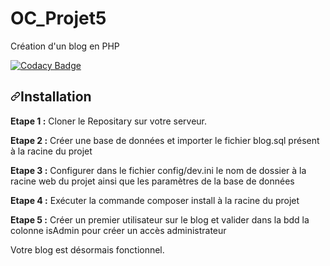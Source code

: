 # OC_Projet5
Création d'un blog en PHP

[![Codacy Badge](https://app.codacy.com/project/badge/Grade/f04d7a30660d441f910d449169b96d11)](https://www.codacy.com/manual/Gregory2911/OC_Projet5/dashboard?utm_source=github.com&amp;utm_medium=referral&amp;utm_content=Gregory2911/OC_Projet5&amp;utm_campaign=Badge_Grade)

<h2><a id="user-content-installation" class="anchor" aria-hidden="true" href="#installation"><svg class="octicon octicon-link" viewBox="0 0 16 16" version="1.1" width="16" height="16" aria-hidden="true"><path fill-rule="evenodd" d="M7.775 3.275a.75.75 0 001.06 1.06l1.25-1.25a2 2 0 112.83 2.83l-2.5 2.5a2 2 0 01-2.83 0 .75.75 0 00-1.06 1.06 3.5 3.5 0 004.95 0l2.5-2.5a3.5 3.5 0 00-4.95-4.95l-1.25 1.25zm-4.69 9.64a2 2 0 010-2.83l2.5-2.5a2 2 0 012.83 0 .75.75 0 001.06-1.06 3.5 3.5 0 00-4.95 0l-2.5 2.5a3.5 3.5 0 004.95 4.95l1.25-1.25a.75.75 0 00-1.06-1.06l-1.25 1.25a2 2 0 01-2.83 0z"></path></svg></a>Installation</h2>
<p><strong>Etape 1 :</strong> Cloner le Repositary sur votre serveur.</p>
<p><strong>Etape 2 :</strong> Créer une base de données et importer le fichier blog.sql présent à la racine du projet</p>
<p><strong>Etape 3 :</strong> Configurer dans le fichier config/dev.ini le nom de dossier à la racine web du projet ainsi que les paramètres de la base de données</p>
<p><strong>Etape 4 :</strong> Exécuter la commande composer install à la racine du projet</p> 
<p><strong>Etape 5 :</strong> Créer un premier utilisateur sur le blog et valider dans la bdd la colonne isAdmin pour créer un accès administrateur</p> 
<p>Votre blog est désormais fonctionnel.</p>
